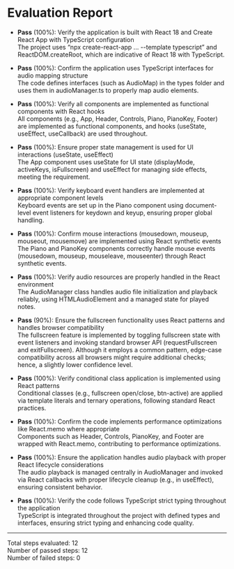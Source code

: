 # Evaluation Report

- **Pass** (100%): Verify the application is built with React 18 and Create React App with TypeScript configuration  
  The project uses “npx create-react-app ... --template typescript” and ReactDOM.createRoot, which are indicative of React 18 with TypeScript.  

- **Pass** (100%): Confirm the application uses TypeScript interfaces for audio mapping structure  
  The code defines interfaces (such as AudioMap) in the types folder and uses them in audioManager.ts to properly map audio elements.

- **Pass** (100%): Verify all components are implemented as functional components with React hooks  
  All components (e.g., App, Header, Controls, Piano, PianoKey, Footer) are implemented as functional components, and hooks (useState, useEffect, useCallback) are used throughout.

- **Pass** (100%): Ensure proper state management is used for UI interactions (useState, useEffect)  
  The App component uses useState for UI state (displayMode, activeKeys, isFullscreen) and useEffect for managing side effects, meeting the requirement.

- **Pass** (100%): Verify keyboard event handlers are implemented at appropriate component levels  
  Keyboard events are set up in the Piano component using document-level event listeners for keydown and keyup, ensuring proper global handling.

- **Pass** (100%): Confirm mouse interactions (mousedown, mouseup, mouseout, mousemove) are implemented using React synthetic events  
  The Piano and PianoKey components correctly handle mouse events (mousedown, mouseup, mouseleave, mouseenter) through React synthetic events.

- **Pass** (100%): Verify audio resources are properly handled in the React environment  
  The AudioManager class handles audio file initialization and playback reliably, using HTMLAudioElement and a managed state for played notes.

- **Pass** (90%): Ensure the fullscreen functionality uses React patterns and handles browser compatibility  
  The fullscreen feature is implemented by toggling fullscreen state with event listeners and invoking standard browser API (requestFullscreen and exitFullscreen). Although it employs a common pattern, edge-case compatibility across all browsers might require additional checks; hence, a slightly lower confidence level.

- **Pass** (100%): Verify conditional class application is implemented using React patterns  
  Conditional classes (e.g., fullscreen open/close, btn-active) are applied via template literals and ternary operations, following standard React practices.

- **Pass** (100%): Confirm the code implements performance optimizations like React.memo where appropriate  
  Components such as Header, Controls, PianoKey, and Footer are wrapped with React.memo, contributing to performance optimizations.

- **Pass** (100%): Ensure the application handles audio playback with proper React lifecycle considerations  
  The audio playback is managed centrally in AudioManager and invoked via React callbacks with proper lifecycle cleanup (e.g., in useEffect), ensuring consistent behavior.

- **Pass** (100%): Verify the code follows TypeScript strict typing throughout the application  
  TypeScript is integrated throughout the project with defined types and interfaces, ensuring strict typing and enhancing code quality.

---

Total steps evaluated: 12  
Number of passed steps: 12  
Number of failed steps: 0